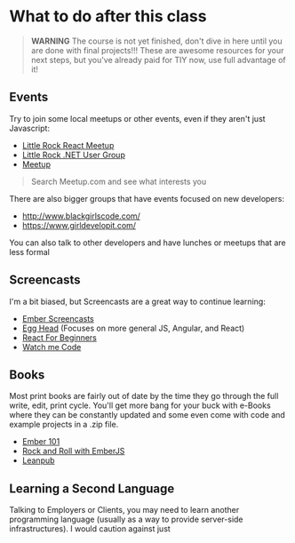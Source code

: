 # What to do after this class

> **WARNING** The course is not yet finished, don't dive in here until you are done with final projects!!!
> These are awesome resources for your next steps, but you've already paid for TIY now, use full advantage of it!

## Events

Try to join some local meetups or other events, even if they aren't just Javascript:

* [Little Rock React Meetup](https://www.meetup.com/Little-Rock-ReactJS-Meetup/)
* [Little Rock .NET User Group](https://www.meetup.com/Little-Rock-ReactJS-Meetup/)
* [Meetup](https://meetup.com)

> Search Meetup.com and see what interests you

There are also bigger groups that have events focused on new developers:

* http://www.blackgirlscode.com/
* https://www.girldevelopit.com/

You can also talk to other developers and have lunches or meetups that are less formal

## Screencasts

I'm a bit biased, but Screencasts are a great way to continue learning:

* [Ember Screencasts](https://www.emberscreencasts.com/)
* [Egg Head](https://egghead.io/) (Focuses on more general JS, Angular, and React)
* [React For Beginners](https://reactforbeginners.com/)
* [Watch me Code](https://sub.watchmecode.net/)

## Books

Most print books are fairly out of date by the time they go through the full write, edit, print cycle.
You'll get more bang for your buck with e-Books where they can be constantly updated and some even come with code and example projects in a .zip file.

* [Ember 101](https://leanpub.com/ember-cli-101)
* [Rock and Roll with EmberJS](http://balinterdi.com/rock-and-roll-with-emberjs/)
* [Leanpub](https://leanpub.com/)

## Learning a Second Language

Talking to Employers or Clients, you may need to learn another programming language (usually as a way to provide server-side infrastructures).
I would caution against just
